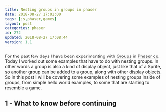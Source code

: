 ```yaml
---
title: Nesting groups in groups in phaser
date: 2018-08-27 17:01:00
tags: [js,phaser,games]
layout: post
categories: phaser
id: 272
updated: 2018-08-27 17:08:44
version: 1.1
---
```


For the past few days I have been experimenting with [Groups](https://photonstorm.github.io/phaser-ce/Phaser.Group.html) in [Phaser ce](https://photonstorm.github.io/phaser-ce/). Today I worked out some examples that have to do with nesting groups. In other words a group is also a kind of display object, just like that of a Sprite, so another group can be added to a group, along with other display objects. So in this post I will be covering some examples of nesting groups inside of groups, from simple hello world examples, to some that are starting to resemble a game.

<!-- more -->

## 1 - What to know before continuing

